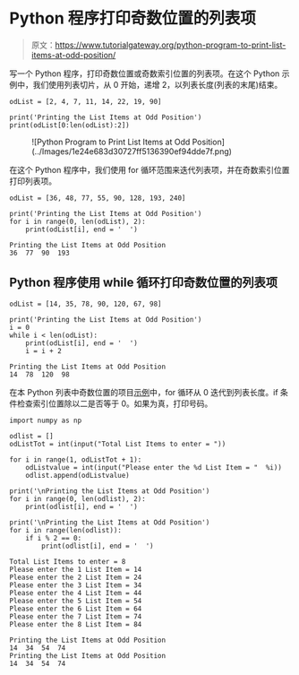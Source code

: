 # Python 程序打印奇数位置的列表项

> 原文：<https://www.tutorialgateway.org/python-program-to-print-list-items-at-odd-position/>

写一个 Python 程序，打印奇数位置或奇数索引位置的列表项。在这个 Python 示例中，我们使用列表切片，从 0 开始，递增 2，以列表长度(列表的末尾)结束。

```
odList = [2, 4, 7, 11, 14, 22, 19, 90]

print('Printing the List Items at Odd Position')
print(odList[0:len(odList):2])
```

<figure class="wp-block-image size-large">![Python Program to Print List Items at Odd Position](../Images/1e24e683d30727ff5136390ef94dde7f.png)</figure>

在这个 Python 程序中，我们使用 for 循环范围来迭代列表项，并在奇数索引位置打印列表项。

```
odList = [36, 48, 77, 55, 90, 128, 193, 240]

print('Printing the List Items at Odd Position')
for i in range(0, len(odList), 2):
    print(odList[i], end = '  ')
```

```
Printing the List Items at Odd Position
36  77  90  193 
```

## Python 程序使用 while 循环打印奇数位置的列表项

```
odList = [14, 35, 78, 90, 120, 67, 98]

print('Printing the List Items at Odd Position')
i = 0
while i < len(odList):
    print(odList[i], end = '  ')
    i = i + 2
```

```
Printing the List Items at Odd Position
14  78  120  98 
```

在本 Python 列表中奇数位置的项目[示例](https://www.tutorialgateway.org/python-programming-examples/)中，for 循环从 0 迭代到列表长度。if 条件检查索引位置除以二是否等于 0。如果为真，打印号码。

```
import numpy as np

odlist = []
odListTot = int(input("Total List Items to enter = "))

for i in range(1, odListTot + 1):
    odListvalue = int(input("Please enter the %d List Item = "  %i))
    odlist.append(odListvalue)

print('\nPrinting the List Items at Odd Position')
for i in range(0, len(odlist), 2):
    print(odlist[i], end = '  ')

print('\nPrinting the List Items at Odd Position')
for i in range(len(odlist)):
    if i % 2 == 0:
        print(odlist[i], end = '  ')
```

```
Total List Items to enter = 8
Please enter the 1 List Item = 14
Please enter the 2 List Item = 24
Please enter the 3 List Item = 34
Please enter the 4 List Item = 44
Please enter the 5 List Item = 54
Please enter the 6 List Item = 64
Please enter the 7 List Item = 74
Please enter the 8 List Item = 84

Printing the List Items at Odd Position
14  34  54  74  
Printing the List Items at Odd Position
14  34  54  74 
```